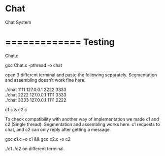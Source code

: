 # Chat
Chat System


=============
Testing
=============
Chat.c

gcc Chat.c -pthread -o chat

open 3 different terminal and paste the following separately. 
Segmentation and assembling doesn't work fine here.

 ./chat 1111 127.0.0.1 2222 3333                                                                                     
 ./chat 2222 127.0.0.1 1111 3333                                                                                   
 ./chat 3333 127.0.0.1 1111 2222

c1.c & c2.c

To check compatibility with another way of implementation we made c1 and c2 (Single thread). Segmentation and assembling works here. c1 requests to chat, and c2 can only reply after getting a message.

gcc c1.c -o c1 && gcc c2.c -o c2

./c1 ./c2 on different terminal.



